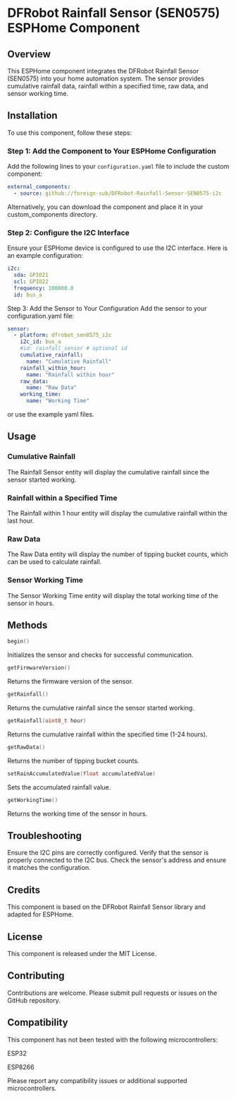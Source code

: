 # DFRobot Rainfall Sensor (SEN0575) ESPHome Component

## Overview

This ESPHome component integrates the DFRobot Rainfall Sensor (SEN0575) into your home automation system. The sensor provides cumulative rainfall data, rainfall within a specified time, raw data, and sensor working time.

## Installation

To use this component, follow these steps:

### Step 1: Add the Component to Your ESPHome Configuration

Add the following lines to your `configuration.yaml` file to include the custom component:

```yaml
external_components:
  - source: github://foreign-sub/DFRobot-Rainfall-Sensor-SEN0575-i2c
```

Alternatively, you can download the component and place it in your custom_components directory.

### Step 2: Configure the I2C Interface

Ensure your ESPHome device is configured to use the I2C interface. Here is an example configuration:

```yaml
i2c:
  sda: GPIO21
  scl: GPIO22
  frequency: 100000.0
  id: bus_a
```

Step 3: Add the Sensor to Your Configuration
Add the sensor to your configuration.yaml file:

```yaml
sensor:
  - platform: dfrobot_sen0575_i2c
    i2c_id: bus_a
    #id: rainfall_sensor # optional id
    cumulative_rainfall:
      name: "Cumulative Rainfall"
    rainfall_within_hour:
      name: "Rainfall within hour"
    raw_data:
      name: "Raw Data"
    working_time:
      name: "Working Time"
```

or use the example yaml files.

## Usage

### Cumulative Rainfall

The Rainfall Sensor entity will display the cumulative rainfall since the sensor started working.

### Rainfall within a Specified Time

The Rainfall within 1 hour entity will display the cumulative rainfall within the last hour.

### Raw Data

The Raw Data entity will display the number of tipping bucket counts, which can be used to calculate rainfall.

### Sensor Working Time

The Sensor Working Time entity will display the total working time of the sensor in hours.

## Methods

```cpp
begin()
```

Initializes the sensor and checks for successful communication.

```cpp
getFirmwareVersion()
```

Returns the firmware version of the sensor.

```cpp
getRainfall()
```

Returns the cumulative rainfall since the sensor started working.

```cpp
getRainfall(uint8_t hour)
```

Returns the cumulative rainfall within the specified time (1-24 hours).

```cpp
getRawData()
```

Returns the number of tipping bucket counts.

```cpp
setRainAccumulatedValue(float accumulatedValue)
```

Sets the accumulated rainfall value.

```cpp
getWorkingTime()
```

Returns the working time of the sensor in hours.

## Troubleshooting

Ensure the I2C pins are correctly configured.
Verify that the sensor is properly connected to the I2C bus.
Check the sensor's address and ensure it matches the configuration.

## Credits

This component is based on the DFRobot Rainfall Sensor library and adapted for ESPHome.

## License

This component is released under the MIT License.

## Contributing

Contributions are welcome. Please submit pull requests or issues on the GitHub repository.

## Compatibility

This component has not been tested with the following microcontrollers:

ESP32

ESP8266

Please report any compatibility issues or additional supported microcontrollers.
